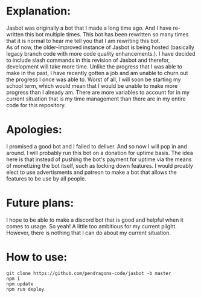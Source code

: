 # Explanation:
Jasbot was originally a bot that I made a long time ago. And I have re-written this bot multiple times. This bot has been rewritten so many times that it is normal to hear me tell you that I am rewriting this bot.			
As of now, the older-improved instance of Jasbot is being hosted (basically legacy branch code with more code quality enhancements.). I have decided to include slash commands in this revision of Jasbot and therefor, development will take more time. Unlike the progress that I was able to make in the past, I have recently gotten a job and am unable to churn out the progress I once was able to. Worst of all, I will soon be starting my school term, which would mean that I would be unable to make more progress than I already am. There are more variables to account for in my current situation that is my time management than there are in my entire code for this repository.

# Apologies:
I promised a good bot and I failed to deliver. And so now I will pop in and around. I will probably run this bot on a donation for uptime basis. The idea here is that instead of pushing the bot's payment for uptime via the means of monetizing the bot itself, such as locking down features. I would proably elect to use advertisments and patreon to make a bot that allows the features to be use by all people.

# Future plans:
I hope to be able to make a discord bot that is good and helpful when it comes to usage. So yeah! A little too ambitious for my current plight. However, there is nothing that I can do about my current situation.

# How to use:
```
git clone https://github.com/pendragons-code/jasbot -b master
npm i
npm update
npm run deploy
```
